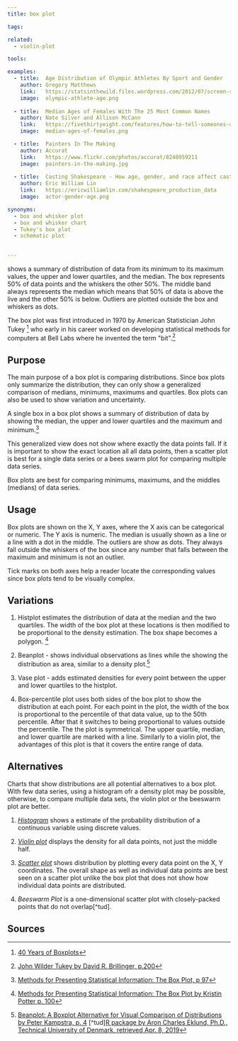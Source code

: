 ```yaml
---
title: box plot

tags:

related:
  - violin-plot

tools:

examples:
  - title:  Age Distribution of Olympic Athletes By Sport and Gender
    author: Gregory Matthews
    link:   https://statsinthewild.files.wordpress.com/2012/07/screen-shot-2012-07-09-at-11-49-59-am.png
    image:  olympic-athlete-age.png
  
  - title:  Median Ages of Females With The 25 Most Common Names
    author: Nate Silver and Allison McCann
    link:   https://fivethirtyeight.com/features/how-to-tell-someones-age-when-all-you-know-is-her-name/
    image:  median-ages-of-females.png

  - title:  Painters In The Making
    author: Accurat
    link:   https://www.flickr.com/photos/accurat/8248959211
    image:  painters-in-the-making.jpg
    
  - title:  Casting Shakespeare - How age, gender, and race affect casting
    author: Eric William Lin
    link:   https://ericwilliamlin.com/shakespeare_production_data
    image:  actor-gender-age.png

synonyms:
  - box and whisker plot
  - box and whisker chart
  - Tukey's box plot
  - schematic plot
  

---
```


shows a summary of distribution of data from its minimum to its maximum values, the upper and lower quartiles, and the median. The box represents 50% of data points and the whiskers the other 50%. The middle band always represents
the median which means that 50% of data is above the live and the other 50% is below. Outliers are plotted outside the box and whiskers as dots.

<!--more--> 
The box plot was first introduced in 1970 by American Statistician John Tukey [^wickham] who early in his career worked on developing statistical methods for computers at Bell Labs where he invented the term "bit".[^billinger]

## Purpose
The main purpose of a box plot is comparing distributions. Since box plots only summarize the distribution, they can only show a generalized comparison of medians, minimums, maximums and quartiles. Box plots can also be used to show variation and uncertainty. 

A single box in a box plot shows a summary of distribution of data by showing the median, the upper and lower quartiles and the maximum and minimum.[^potter]

This generalized view does not show where exactly the data points fall. If it is important to show the exact location all all data points, then a scatter plot is best for a single data series or a bees swarm plot for comparing multiple data series.
 
Box plots are best for comparing minimums, maximums, and the middles (medians) of data series.



## Usage
Box plots are shown on the X, Y axes, where the X axis can be categorical or numeric. The Y axis is numeric. The median is usually shown as a line or a line with a dot in the middle. The outliers are show as dots. They always fall outside the whiskers of the box since any number that falls between the maximum and minimum is not an outlier.

Tick marks on both axes help a reader locate the corresponding values since box plots tend to be visually complex.

## Variations
1. Histplot estimates the distribution of data at the median and the two quartiles. The width of the box plot at these locations is then modified to be proportional to the density estimation. The box shape becomes a polygon. [^potter2] 

2. Beanplot - shows individual observations as lines while the showing the distribution as area, similar to a density plot.[^kampstra]

3. Vase plot - adds estimated densities for every point between the upper and lower quartiles to the histplot. 

4. Box-percentile plot uses both sides of the box plot to show the distribution at each point. For each point in the plot, the width of the box is proportional to the percentile of that data value, up to the 50th percentile. After that it switches to being proportional to values outside the percentile. The the plot is symmetrical. The upper quartile, median, and lower quartile are marked with a line. Similarly to a violin plot, the advantages of this plot is that it covers the entire range of data.



## Alternatives
Charts that show distributions are all potential alternatives to a box plot. With few data series, using a histogram ofr a density plot may be possible, otherwise, to compare multiple data sets, the violin plot or the beeswarm plot are better.

1. [*Histogram*](/histogram) shows a estimate of the probability distribution of a continuous variable using discrete values.

2. [*Violin plot*](/violion-plot) displays the density for all data points, not just the middle half.

3. [*Scatter plot*](/scatter-plot) shows distribution by plotting every data point on the X, Y coordinates. The overall shape as well as individual data points are best seen on a scatter plot unlike the box plot that does not show how individual data points are distributed.

4. *Beeswarm Plot* is a one-dimensional scatter plot with closely-packed points that do not overlap[^tud].

## Sources
[^wickham]: [40 Years of Boxplots](http://vita.had.co.nz/papers/boxplots.pdf)
[^billinger]: [John Wilder Tukey by David R. Brillinger, p.200](https://www.ams.org/notices/200202/fea-tukey.pdf)
[^potter]: [Methods for Presenting Statistical Information: The Box Plot, p 97](http://www.sci.utah.edu/~kpotter/publications/potter-2006-MPSI.pdf)
[^potter2]: [Methods for Presenting Statistical Information: The Box Plot by Kristin Potter p. 100](http://www.sci.utah.edu/~kpotter/publications/potter-2006-MPSI.pdf)
[^kampstra]: [Beanplot: A Boxplot Alternative for Visual Comparison of Distributions by Peter Kampstra, p. 4](https://cran.r-project.org/web/packages/beanplot/vignettes/beanplot.pdf)
[^tud][R package by Aron Charles Eklund, Ph.D., Technical University of Denmark, retrieved Apr. 8, 2019](http://www.cbs.dtu.dk/~eklund/beeswarm/)
